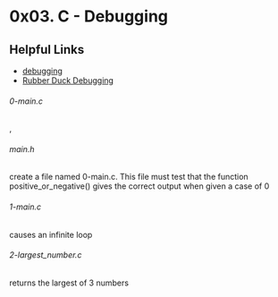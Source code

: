 # 0x03. C - Debugging

## Helpful Links
* [debugging](https://en.wikipedia.org/wiki/Debugging)
* [Rubber Duck Debugging](https://www.thoughtfulcode.com/rubber-duck-debugging-psychology/)

<h6>0-main.c</h6>,<h6>main.h</h6>
 create a file named 0-main.c. This file must test that the function positive_or_negative() gives the correct output when given a case of 0

<h6>1-main.c</h6>
causes an infinite loop

<h6>2-largest_number.c</h6>
returns the largest of 3 numbers

